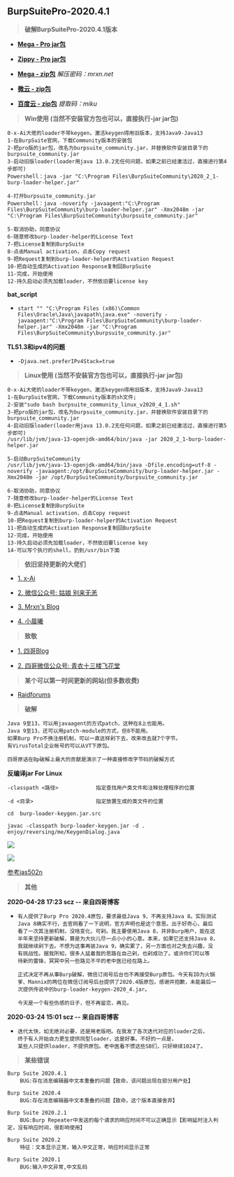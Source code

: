 ## BurpSuitePro-2020.4.1

> **破解BurpSuitePro-2020.4.1版本**

- **[Mega - Pro jar包](https://mega.nz/file/PJ0H3JIL#H7Lc0spRbNd3k8W6MQz0dBivQGKlO2MM3UuNbfK5kZ4)**

- **[Zippy - Pro jar包](https://www89.zippyshare.com/v/vtwIvMFu/file.html)**

- **[Mega - zip包](https://mega.nz/file/SVUFSQgQ#osze1oItI_MBXNSIFoF3psYpHR3Rl6OCPfdo2Jc0jRc)** *解压密码：mrxn.net*

- **[微云 - zip包](https://share.weiyun.com/i0u9iepi)**

- **[百度云 - zip包](https://pan.baidu.com/s/1KQMBtxZxAxXRZ55aB81f4w)** *提取码：miku*

> **Win使用 (当然不安装官方包也可以，直接执行-jar jar包)**

  ```
  0-x-Ai大佬的loader不带keygen，激活keygen得用旧版本，支持Java9-Java13
  1-在BurpSuite官网，下载Community版本的安装包
  2-把pro版的jar包，改名为burpsuite_community.jar，并替换软件安装目录下的burpsuite_community.jar
  3-启动旧版loader(loader用java 13.0.2无任何问题，如果之前已经激活过，直接进行第4步即可)
  Powershell：java -jar "C:\Program Files\BurpSuiteCommunity\2020_2_1-burp-loader-helper.jar"

  4-打开burpsuite_community.jar
  Powershell：java -noverify -javaagent:"C:\Program Files\BurpSuiteCommunity\burp-loader-helper.jar" -Xmx2048m -jar "C:\Program Files\BurpSuiteCommunity\burpsuite_community.jar"
  
  5-取消协助，同意协议
  6-随意修改burp-loader-helper的License Text
  7-把License复制到BurpSuite
  8-点击Manual activation，点击Copy request
  9-把Request复制到burp-loader-helper的Activation Request
  10-把自动生成的Activation Response复制回BurpSuite
  11-完成，开始使用
  12-持久启动必须先加载loader，不然依旧要license key
  ```

**bat_script**

- `start "" "C:\Program Files (x86)\Common Files\Oracle\Java\javapath\java.exe" -noverify -javaagent:"C:\Program Files\BurpSuiteCommunity\burp-loader-helper.jar" -Xmx2048m -jar "C:\Program Files\BurpSuiteCommunity\burpsuite_community.jar"`

**TLS1.3和ipv4的问题**

- `-Djava.net.preferIPv4Stack=true`

> **Linux使用 (当然不安装官方包也可以，直接执行-jar jar包)**

  ```
  0-x-Ai大佬的loader不带keygen，激活keygen得用旧版本，支持Java9-Java13
  1-在BurpSuite官网，下载Community版本的sh文件;
  2-安装"sudo bash burpsuite_community_linux_v2020_4_1.sh"
  3-把pro版的jar包，改名为burpsuite_community.jar，并替换软件安装目录下的burpsuite_community.jar
  4-启动旧版loader(loader用java 13.0.2无任何问题，如果之前已经激活过，直接进行第5步即可)
  /usr/lib/jvm/java-13-openjdk-amd64/bin/java -jar 2020_2_1-burp-loader-helper.jar

  5-启动BurpSuiteCommunity
  /usr/lib/jvm/java-13-openjdk-amd64/bin/java -Dfile.encoding=utf-8 -noverify -javaagent:/opt/BurpSuiteCommunity/burp-loader-helper.jar -Xmx2048m -jar /opt/BurpSuiteCommunity/burpsuite_community.jar

  6-取消协助，同意协议
  7-随意修改burp-loader-helper的License Text
  8-把License复制到BurpSuite
  9-点击Manual activation，点击Copy request
  10-把Request复制到burp-loader-helper的Activation Request
  11-把自动生成的Activation Response复制回BurpSuite
  12-完成，开始使用
  13-持久启动必须先加载loader，不然依旧要license key
  14-可以写个执行的shell，扔到/usr/bin下面
  ```
> **依旧坚持更新的大佬们**

- [1. x-Ai](https://github.com/x-Ai/BurpSuiteLoader)

- [2. 微信公众号: 姑娘 别来无恙]()

- [3. Mrxn's Blog](https://mrxn.net/)

- [4. 小晨曦](https://xcxmiku.com/)

> **致敬**

- [1. 四哥Blog](http://scz.617.cn:8/misc/201910151519.txt)

- [2. 四哥微信公众号: 青衣十三楼飞花堂]()

> **某个可以第一时间更新的网站(但多数收费)**

- [Raidforums](https://raidforums.com/Forum-Cracking-Tools)

> **破解**

```
Java 9至13，可以用javaagent的方式patch，这种在8上也能用。
Java 9至13，还可以用patch-module的方式，但8不能用。
如果Burp Pro不换注册机制，可以一直这样剁下去，改来改去就7个字节。
有VirusTotal企业帐号的可以从VT下原包。

四哥原话在Bp破解上最大的贡献是演示了一种直接修改字节码的破解方式
```

**反编译jar For Linux**

```
-classpath <路径>            指定查找用户类文件和注释处理程序的位置

-d <目录>                    指定放置生成的类文件的位置

cd  burp-loader-keygen.jar.src

javac -classpath burp-loader-keygen.jar -d . enjoy/reversing/me/KeygenDialog.java
```

![](https://github.com/jas502n/BurpSuite_Pro_v1.7.37/blob/master/javac.jpg)

![](https://github.com/jas502n/BurpSuite_Pro_v1.7.37/raw/master/JD-GUI.jpg)

[参考jas502n](https://github.com/jas502n/BurpSuite_Pro_v1.7.37/blob/master/README.md)

> **其他**

**2020-04-28 17:23 scz -- 来自四哥博客**

- ```
  有人提供了Burp Pro 2020.4原包，要求最低Java 9，不再支持Java 8。实际测试
  Java 8确实不行，去官网看了一下说明，官方声明也是这个意思。出于好奇心，最后
  看了一次其注册机制，没啥变化，可剁。我主要使用Java 8，并非Burp用户，能在这
  半年来坚持更新破解，算是为大伙儿尽一点小小的心意。本来，如果它还支持Java 8，
  我就继续剁下去。不想为这事再装Java 9，确实累了，另一方面也对之失去兴趣，没
  有挑战性。据我所知，很多人延着我的思路在自己剁，也剁成功了。或许你们可以等
  待新的雷锋，冥冥中另一些路见不平的老中医已经在路上。
  
  正式决定不再从事Burp破解，微信订阅号后台也不再接受Burp原包。今天有ID为火锅
  爹、Mannix的两位在微信订阅号后台提供了2020.4版原包，感谢并抱歉，未能最后一
  次提供传说中的burp-loader-keygen-2020_4.jar。
  
  今天是一个有些伤感的日子，但不再留恋，再见。
  ```

**2020-03-24 15:01 scz -- 来自四哥博客**

- ```
  迭代太快，如无绝对必要，还是用老版吧。在我发了各次迭代对应的loader之后，
  终于有人开始自力更生提供同型loader，这是好事。不好的一点是，
  某些人只提供loader，不提供原包。老中医看不惯这些SB们，只好继续1024了。
  ```

> **某些错误**

```
Burp Suite 2020.4.1
    BUG:存在消息编辑器中文本重叠的问题【致命，该问题出现在部分用户处】

Burp Suite 2020.4
    BUG:存在消息编辑器中文本重叠的问题【致命，这个版本直接舍弃】

Burp Suite 2020.2.1
    BUG:Burp Repeater中发送的每个请求的响应时间不可以正确显示【影响延时注入判定，没有响应时间，很影响使用】

Burp Suite 2020.2
    特征：文本显示正常，输入中文正常，响应时间显示正常

Burp Suite 2020.1
    BUG:输入中文异常,中文乱码
```
